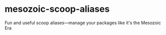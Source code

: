 # mesozoic-scoop-aliases
Fun and useful scoop aliases—manage your packages like it's the Mesozoic Era
